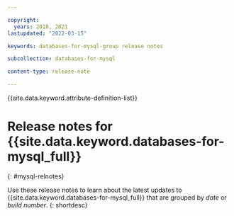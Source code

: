 ```yaml
---

copyright:
  years: 2018, 2021
lastupdated: "2022-03-15"

keywords: databases-for-mysql-group release notes

subcollection: databases-for-mysql

content-type: release-note

---
```


<!-- keywords values above are place holders. Actual values should be pulled from the release notes entries. -->

{{site.data.keyword.attribute-definition-list}}

<!-- You must add the release-note content type in your attribute definitions AND to each release note H2. This will ensure that the release note entry is pulled into the notifications library. -->

# Release notes for {{site.data.keyword.databases-for-mysql_full}}
{: #mysql-relnotes}

<!-- The title of your H1 should be Release notes for _service-name_, where _service-name_ is the non-trademarked short version keyref. Include your service name as a search keyword at the top of your Markdown file. See the example keywords above. -->

Use these release notes to learn about the latest updates to {{site.data.keyword.databases-for-mysql_full}} that are grouped by _date_ or _build number_.
{: shortdesc}
